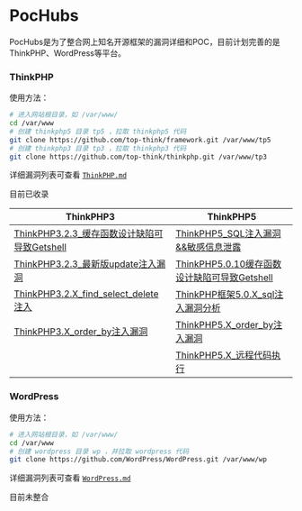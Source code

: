 # PocHubs

PocHubs是为了整合网上知名开源框架的漏洞详细和POC，目前计划完善的是ThinkPHP、WordPress等平台。

### ThinkPHP

使用方法：

```bash
# 进入网站根目录，如 /var/www/
cd /var/www
# 创建 thinkphp5 目录 tp5 ，拉取 thinkphp5 代码
git clone https://github.com/top-think/framework.git /var/www/tp5
# 创建 thinkphp3 目录 tp3 ，拉取 thinkphp3 代码
git clone https://github.com/top-think/thinkphp.git /var/www/tp3
```

详细漏洞列表可查看 [`ThinkPHP.md`](ThinkPHP.md)

目前已收录

| ThinkPHP3                                                    | ThinkPHP5                                                    |
| ------------------------------------------------------------ | ------------------------------------------------------------ |
| [ThinkPHP3.2.3_缓存函数设计缺陷可导致Getshell](ThinkPHP.md#thinkphp323_缓存函数设计缺陷可导致getshell) | [ThinkPHP5_SQL注入漏洞&&敏感信息泄露](ThinkPHP.md#thinkphp5_sql注入漏洞&&敏感信息泄露) |
| [ThinkPHP3.2.3_最新版update注入漏洞](ThinkPHP.md#thinkphp323_最新版update注入漏洞) | [ThinkPHP5.0.10缓存函数设计缺陷可导致Getshell ](ThinkPHP.md#thinkphp5010缓存函数设计缺陷可导致getshell ) |
| [ThinkPHP3.2.X_find_select_delete注入](ThinkPHP.md#thinkphp32x_find_select_delete注入) | [ThinkPHP框架5.0.X_sql注入漏洞分析](ThinkPHP.md#thinkphp框架50X_sql注入漏洞分析) |
| [ThinkPHP3.X_order_by注入漏洞](ThinkPHP.md#thinkphp3x_order_by注入漏洞) | [ThinkPHP5.X_order_by注入漏洞](ThinkPHP.md#thinkphp5x_order_by注入漏洞) |
|                                                              | [ThinkPHP5.X_远程代码执行](ThinkPHP.md#thinkphp5x_远程代码执行) |

### WordPress

使用方法：

```bash
# 进入网站根目录，如 /var/www/
cd /var/www
# 创建 wordpress 目录 wp ，并拉取 wordpress 代码
git clone https://github.com/WordPress/WordPress.git /var/www/wp
```

详细漏洞列表可查看 [`WordPress.md`](WordPress.md)

目前未整合

